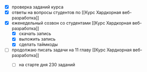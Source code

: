 - [x] проверка заданий курса
- [x] ответы на вопросы студентов по [[Курс Хардкорная веб-разработка]]
- [x] еженедельный созвон со студентами [[Курс Хардкорная веб-разработка]]
	- [x] скачать запись
	- [x] выложить запись
	- [x] сделать таймкоды
- [ ] продолжаю писать задачи на 11 главу [[Курс Хардкорная веб-разработка]]
	- [ ] на старте дня 230 заданий


